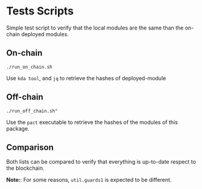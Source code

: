 # Tests Scripts

Simple test script to verify that the local modules are the same than the on-chain deployed modules.

## On-chain

```
./run_on_chain.sh
```

Use `kda tool`, and `jq` to retrieve the hashes of deployed-module

## Off-chain
 ```
 ./run_off_chain.sh"
 ```

 Use the `pact` executable to retrieve the hashes of the modules of this package.


 ## Comparison

 Both lists can be compared to verify that everything is up-to-date respect to the blockchain.

**Note:**: For some reasons, `util.guards1` is expected to be different.

